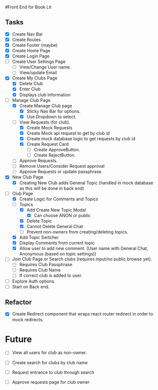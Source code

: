 #Front End for Book Lit

## Tasks

- [x] Create Nav Bar
- [x] Create Routes
- [x] Create Footer (maybe)
- [x] Create Home Page
- [x] Create Login Page
- [ ] Create User Settings Page
  - [ ] View/Change User name. 
  - [ ] View/update Email
- [x] Create My Clubs Page
  - [x] Delete Club
  - [x] Enter Club
  - [x] Displays club Information
- [ ] Manage Club Page
  - [x] Create Manage Club page
    - [x] Sticky Nav Bar for options.
    - [x] Use Dropdown to select. 
  - [ ] View Requests (for club). 
    - [x] Create Mock Requests
    - [x] Create Mock api request to get by club id
    - [x] Create mock database logic to get requests by club id
    - [x] Create Request Card
      - [ ] Create ApproveButton. 
      - [ ] Create RejectButton. 
  - [ ] Approve Requests.
  - [ ] Remove Users/Consider Request approval
  - [ ] Approve Requests or update passphrase. 
- [x] New Club Page
  - [x] Creating New Club adds General Topic (handled in mock database as this will be done in back end)
- [ ] Club Page
  - [x] Create Logic for Comments and Topics
  - [ ] Topics
    - [x] Add Create New Topic Modal
      - [x] Can choose ANON or public 
    - [x] Delete Topic
    - [x] Cannot Delete General Chat
    - [ ] Prevent non-owners from creating/deleting topics. 
  - [x] Add Topic Switcher
  - [x] Display Comments from current topic
  - [x] Allow user to add new comment. (User name with General Chat, Anonymous (based on topic settings))
- [ ] Join Club Page or Search clubs (requires input/no public browse yet). 
  - [ ] Requires Club Passphrase
  - [ ] Requires Club Name
  - [ ] If correct club is added to user. 

- [ ] Explore Auth options. 
- [ ] Start on Back end.

## Refactor
- [x] Create Redirect component that wraps react router redirect in order to mock redirects. 

# Future
- [ ] View all users for club as non-owner. 
- [ ] Create search for clubs by club name
- [ ] Request entrance to club through search
- [ ] Approve requests page for club owner

